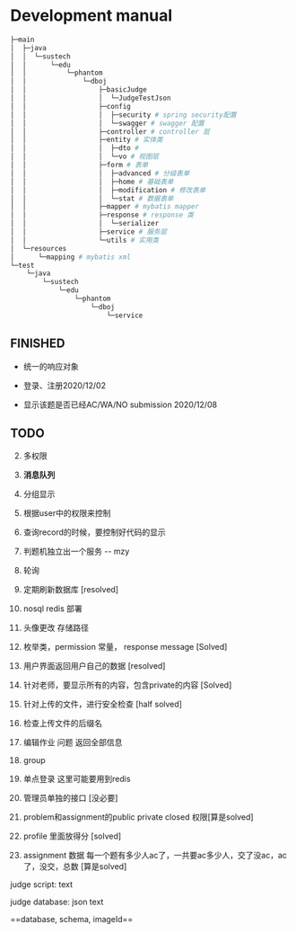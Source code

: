 # Development manual
```python
├─main
│  ├─java
│  │  └─sustech
│  │      └─edu
│  │          └─phantom
│  │              └─dboj
│  │                  ├─basicJudge
│  │                  │  └─JudgeTestJson
│  │                  ├─config
│  │                  │  ├─security # spring security配置
│  │                  │  └─swagger # swagger 配置
│  │                  ├─controller # controller 层
│  │                  ├─entity # 实体类
│  │                  │  ├─dto # 
│  │                  │  └─vo # 视图层
│  │                  ├─form # 表单
│  │                  │  ├─advanced # 分级表单
│  │                  │  ├─home # 基础表单
│  │                  │  ├─modification # 修改表单
│  │                  │  └─stat # 数据表单
│  │                  ├─mapper # mybatis mapper
│  │                  ├─response # response 类
│  │                  │  └─serializer
│  │                  ├─service # 服务层
│  │                  └─utils # 实用类
│  └─resources
│      └─mapping # mybatis xml 
└─test
    └─java
        └─sustech
            └─edu
                └─phantom
                    └─dboj
                        └─service
```
## FINISHED

- 统一的响应对象

- 登录、注册2020/12/02

- 显示该题是否已经AC/WA/NO submission 2020/12/08


## TODO
   
2. 多权限

3. **消息队列**

4. 分组显示

5. 根据user中的权限来控制

6. 查询record的时候，要控制好代码的显示

7. 判题机独立出一个服务 -- mzy

8. 轮询

9. 定期刷新数据库 [resolved]

10. nosql redis 部署

11. 头像更改 存储路径

12. 枚举类，permission 常量， response message [Solved]

13. 用户界面返回用户自己的数据 [resolved]

14. 针对老师，要显示所有的内容，包含private的内容 [Solved]

15. 针对上传的文件，进行安全检查 [half solved]

16. 检查上传文件的后缀名

17. 编辑作业 问题 返回全部信息 

18. group

19. 单点登录 这里可能要用到redis
    
20. 管理员单独的接口 [没必要]

21. problem和assignment的public private closed 权限[算是solved]

22. profile 里面放得分 [solved]

23. assignment 数据 每一个题有多少人ac了，一共要ac多少人，交了没ac，ac了，没交，总数 [算是solved]


judge script: text

judge database: json text

==database, schema, imageId==